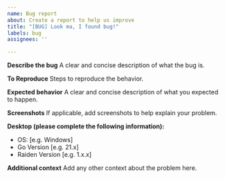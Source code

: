 ```yaml
---
name: Bug report
about: Create a report to help us improve
title: "[BUG] Look ma, I found bug!"
labels: bug
assignees: ''

---
```


**Describe the bug**
A clear and concise description of what the bug is.

**To Reproduce**
Steps to reproduce the behavior.

**Expected behavior**
A clear and concise description of what you expected to happen.

**Screenshots**
If applicable, add screenshots to help explain your problem.

**Desktop (please complete the following information):**
 - OS: [e.g. Windows]
 - Go Version [e.g. 21.x]
 - Raiden Version [e.g. 1.x.x]

**Additional context**
Add any other context about the problem here.
